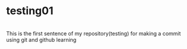# testing01
<br>
This is the first sentence of my repository(testing) for making a commit using git and github learning
